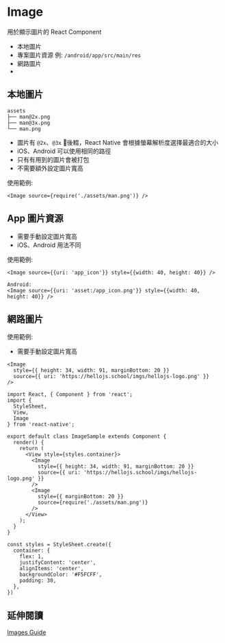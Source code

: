 # Image
用於顯示圖片的 React Component
  - 本地圖片
  - 專案圖片資源 例: `/android/app/src/main/res`
  - 網路圖片
  - 

## 本地圖片
```
assets
├── man@2x.png
├── man@3x.png
└── man.png
```
- 圖片有 `@2x`、`@3x` 後輟，React Native 會根據螢幕解析度選擇最適合的大小
- iOS、Android 可以使用相同的路徑
- 只有有用到的圖片會被打包
- 不需要額外設定圖片寬高

使用範例:
```
<Image source={require('./assets/man.png')} />
```
##  App 圖片資源
- 需要手動設定圖片寬高
- iOS、Android 用法不同

使用範例:
```
<Image source={{uri: 'app_icon'}} style={{width: 40, height: 40}} />

Android: 
<Image source={{uri: 'asset:/app_icon.png'}} style={{width: 40, height: 40}} />
```

## 網路圖片

使用範例:
- 需要手動設定圖片寬高

```
<Image 
  style={{ height: 34, width: 91, marginBottom: 20 }} 
  source={{ uri: 'https://hellojs.school/imgs/hellojs-logo.png' }}
/>
```

```
import React, { Component } from 'react';
import {
  StyleSheet,
  View,
  Image
} from 'react-native';

export default class ImageSample extends Component {
  render() {
    return (
      <View style={styles.container}>
        <Image 
          style={{ height: 34, width: 91, marginBottom: 20 }} 
          source={{ uri: 'https://hellojs.school/imgs/hellojs-logo.png' }}
        />
        <Image
          style={{ marginBottom: 20 }}
          source={require('./assets/man.png')}
        />
      </View>
    );
  }
}

const styles = StyleSheet.create({
  container: {
    flex: 1,
    justifyContent: 'center',
    alignItems: 'center',
    backgroundColor: '#F5FCFF',
    padding: 30,
  },
})
```

## 延伸閱讀
[Images Guide](https://facebook.github.io/react-native/docs/images.html)